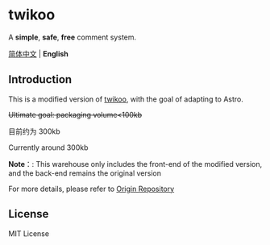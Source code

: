 # twikoo

A **simple**, **safe**, **free** comment system.  

[简体中文](./README.en.md) | **English** 

## Introduction

This is a modified version of [twikoo](https://github.com/twikoojs/twikoo), with the goal of adapting to Astro.

~~Ultimate goal: packaging volume<100kb~~

目前约为 300kb

Currently around 300kb

**Note**：: This warehouse only includes the front-end of the  modified version, and the back-end remains the original version

For more details, please refer to [Origin Repository](https://github.com/twikoojs/twikoo)



## License

MIT License